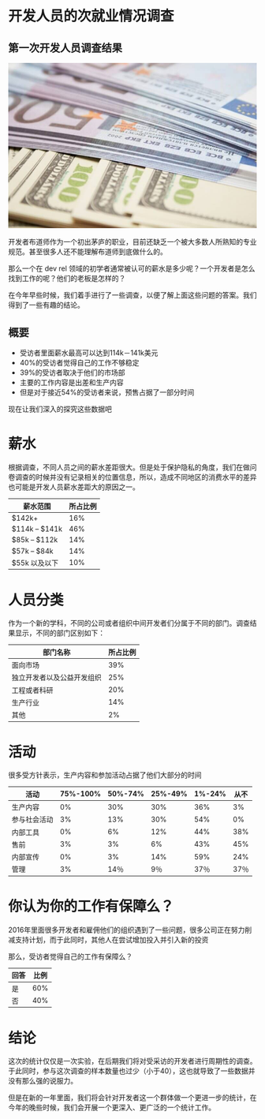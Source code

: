 # 开发人员的次就业情况调查

## 第一次开发人员调查结果

![](./shutterstock_16266907-768x511.jpg)

开发者布道师作为一个初出茅庐的职业，目前还缺乏一个被大多数人所熟知的专业规范。甚至很多人还不能理解布道师到底做什么的。

那么一个在 dev rel 领域的初学者通常被认可的薪水是多少呢？一个开发者是怎么找到工作的呢？他们的老板是怎样的？

在今年早些时候，我们着手进行了一些调查，以便了解上面这些问题的答案。我们得到了一些有趣的结论。



## 概要

+ 受访者里面薪水最高可以达到114k－141k美元
+ 40%的受访者觉得自己的工作不够稳定
+ 39%的受访者取决于他们的市场部
+ 主要的工作内容是出差和生产内容
+ 但是对于接近54%的受访者来说，预售占据了一部分时间

现在让我们深入的探究这些数据吧

# 薪水

根据调查，不同人员之间的薪水差距很大。但是处于保护隐私的角度，我们在做问卷调查的时候并没有记录相关的位置信息，所以，造成不同地区的消费水平的差异也可能是开发人员薪水差距大的原因之一。

| 薪水范围          | 所占比例 |
| ------------- | ---- |
| $142k+        | 16%  |
| $114k – $141k | 46%  |
| $85k – $112k  | 14%  |
| $57k – $84k   | 14%  |
| $55k 以及以下     | 10%  |

# 人员分类

作为一个新的学科，不同的公司或者组织中间开发者们分属于不同的部门。调查结果显示，不同的部门区别如下：

| 部门名称          | 所占比例 |
| ------------- | ---- |
| 面向市场          | 39%  |
| 独立开发者以及公益开发组织 | 25%  |
| 工程或者科研        | 20%  |
| 生产行业          | 14%  |
| 其他            | 2%   |

# 活动

很多受方针表示，生产内容和参加活动占据了他们大部分的时间

| 活动     | 75%-100% | 50%-74% | 25%-49% | 1%-24% | 从不   |
| ------ | -------- | ------- | ------- | ------ | ---- |
| 生产内容   | 0%       | 30%     | 30%     | 36%    | 3%   |
| 参与社会活动 | 3%       | 13%     | 30%     | 54%    | 0%   |
| 内部工具   | 0%       | 6%      | 12%     | 44%    | 38%  |
| 售前     | 3%       | 3%      | 6%      | 43%    | 45%  |
| 内部宣传   | 0%       | 3%      | 14%     | 59%    | 24%  |
| 管理     | 3%       | 14％     | 9％      | 37％    | 37％  |



# 你认为你的工作有保障么？

2016年里面很多开发者和雇佣他们的组织遇到了一些问题，很多公司正在努力削减支持计划，而于此同时，其他人在尝试增加投入并引入新的投资

那么，受访者觉得自己的工作有保障么？

| 回答   | 比例   |
| ---- | ---- |
| 是    | 60%  |
| 否    | 40%  |

# 结论

这次的统计仅仅是一次实验，在后期我们将对受采访的开发者进行周期性的调查。于此同时，参与这次调查的样本数量也过少（小于40），这也就导致了一些数据并没有那么强的说服力。

但是在新的一年里面，我们将会针对开发者这一个群体做一个更进一步的统计，在今年的晚些时候，我们会开展一个更深入、更广泛的一个统计工作。